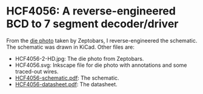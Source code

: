 # HCF4056: A reverse-engineered BCD to 7 segment decoder/driver

From the [die photo](http://zeptobars.com/en/read/ST-HCF4056-CMOS) taken by Zeptobars, I reverse-engineered the schematic. 
The schematic was drawn in KiCad. Other files are:

* HCF4056-2-HD.jpg: The die photo from Zeptobars.
* HCF4056.svg: Inkscape file for die photo with annotations and some traced-out wires.
* [HCF4056-schematic.pdf](https://github.com/RobertBaruch/HCF4056/blob/master/HCF4056-schematic.pdf): The schematic.
* [HCF4056-datasheet.pdf](https://github.com/RobertBaruch/HCF4056/blob/master/HCF4056-datasheet.pdf): The datasheet.
